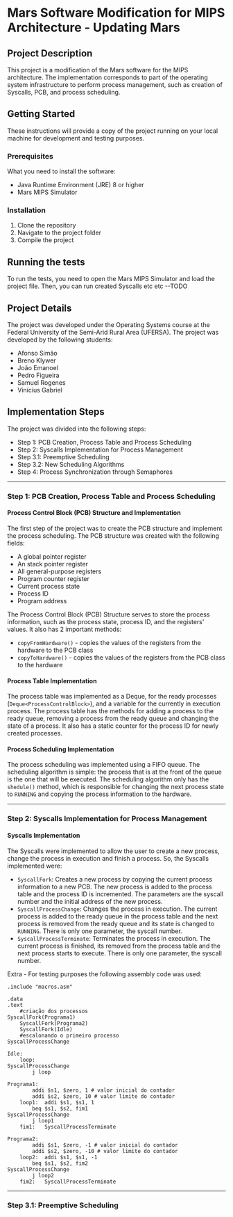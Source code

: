 # Mars Software Modification for MIPS Architecture - Updating Mars

## Project Description

This project is a modification of the Mars software for the MIPS architecture. The implementation corresponds to part of the operating system infrastructure to perform process management, such as creation of Syscalls, PCB, and process scheduling.

## Getting Started

These instructions will provide a copy of the project running on your local machine for development and testing purposes.

### Prerequisites

What you need to install the software:

- Java Runtime Environment (JRE) 8 or higher
- Mars MIPS Simulator

### Installation

1. Clone the repository
2. Navigate to the project folder
3. Compile the project

## Running the tests

To run the tests, you need to open the Mars MIPS Simulator and load the project file. Then, you can run created Syscalls etc etc --TODO

## Project Details

The project was developed under the Operating Systems course at the Federal University of the Semi-Arid Rural Area (UFERSA). The project was developed by the following students:
- Afonso Simão
- Breno Klywer
- João Emanoel
- Pedro Figueira
- Samuel Rogenes
- Vinícius Gabriel


## Implementation Steps

The project was divided into the following steps:

- Step 1: PCB Creation, Process Table and Process Scheduling
- Step 2: Syscalls Implementation for Process Management
- Step 3.1: Preemptive Scheduling
- Step 3.2: New Scheduling Algorithms
- Step 4: Process Synchronization through Semaphores
---
### Step 1: PCB Creation, Process Table and Process Scheduling

#### Process Control Block (PCB) Structure and Implementation

The first step of the project was to create the PCB structure and implement the process scheduling. The PCB structure was created with the following fields:

- A global pointer register
- An stack pointer register
- All general-purpose registers
- Program counter register
- Current process state
- Process ID
- Program address

The Process Control Block (PCB) Structure serves to store the process information, such as the process state, process ID, and the registers' values. It also has 2 important methods:

- `copyFromHardware()` - copies the values of the registers from the hardware to the PCB class
- `copyToHardware()` - copies the values of the registers from the PCB class to the hardware

#### Process Table Implementation

The process table was implemented as a Deque, for the ready processes (`Deque<ProcessControlBlock>`), and a variable for the currently in execution process. The process table has the methods for adding a process to the ready queue, removing a process from the ready queue and changing the state of a process. It also has a static counter for the process ID for newly created processes.

#### Process Scheduling Implementation

The process scheduling was implemented using a FIFO queue. The scheduling algorithm is simple: the process that is at the front of the queue is the one that will be executed. The scheduling algorithm only has the `shedule()` method, which is responsible for changing the next process state to `RUNNING` and copying the process information to the hardware.

---
### Step 2: Syscalls Implementation for Process Management

#### Syscalls Implementation

The Syscalls were implemented to allow the user to create a new process, change the process in execution and finish a process. So, the Syscalls implemented were:

- `SyscallFork`: Creates a new process by copying the current process information to a new PCB. The new process is added to the process table and the process ID is incremented. The parameters are the syscall number and the initial address of the new process.
- `SyscallProcessChange`: Changes the process in execution. The current process is added to the ready queue in the process table and the next process is removed from the ready queue and its state is changed to `RUNNING`. There is only one parameter, the syscall number.
- `SyscallProcessTerminate`: Terminates the process in execution. The current process is finished, its removed from the process table and the next process starts to execute. There is only one parameter, the syscall number.

Extra - For testing purposes the following assembly code was used:

```assembly
.include "macros.asm"

.data
.text             
	#criação dos processos
SyscallFork(Programa1)
	SyscallFork(Programa2)
	SyscallFork(Idle)
	#escalonando o primeiro processo
SyscallProcessChange
	
Idle:					
	loop:
SyscallProcessChange
		j loop
```

```assembly
Programa1:					
		addi $s1, $zero, 1 # valor inicial do contador
		addi $s2, $zero, 10 # valor limite do contador
	loop1: 	addi $s1, $s1, 1
		beq $s1, $s2, fim1
SyscallProcessChange
		j loop1
	fim1:	SyscallProcessTerminate

Programa2: 
		addi $s1, $zero, -1 # valor inicial do contador
		addi $s2, $zero, -10 # valor limite do contador
	loop2: 	addi $s1, $s1, -1
		beq $s1, $s2, fim2
SyscallProcessChange
		j loop2
	fim2:	SyscallProcessTerminate

```

---
### Step 3.1: Preemptive Scheduling